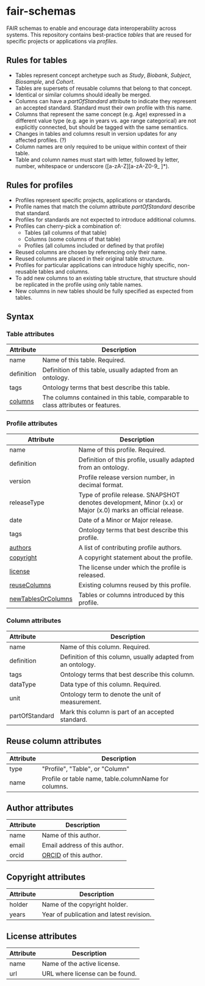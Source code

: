 # fair-schemas
FAIR schemas to enable and encourage data interoperability across systems.
This repository contains best-practice _tables_ that are reused for specific projects or applications via _profiles_. 

## Rules for tables
* Tables represent concept archetype such as _Study_, _Biobank_, _Subject_, _Biosample_, and _Cohort_.
* Tables are supersets of reusable columns that belong to that concept.
* Identical or similar columns should ideally be merged.
* Columns can have a _partOfStandard_ attribute to indicate they represent an accepted standard. Standard must their own profile with this name.
* Columns that represent the same concept (e.g. Age) expressed in a different value type (e.g. age in years vs. age range categorical) are not explicitly connected, but should be tagged with the same semantics.
* Changes in tables and columns result in version updates for any affected profiles. (?)
* Column names are only required to be unique within context of their table.
* Table and column names must start with letter, followed by letter, number, whitespace or underscore ([a-zA-Z][a-zA-Z0-9_ ]*).

## Rules for profiles
* Profiles represent specific projects, applications or standards.
* Profile names that match the column attribute _partOfStandard_ describe that standard.
* Profiles for standards are not expected to introduce additional columns.
* Profiles can cherry-pick a combination of:
  * Tables (all columns of that table)
  * Columns (some columns of that table)
  * Profiles (all columns included or defined by that profile)
* Reused columns are chosen by referencing only their name.
* Reused columns are placed in their original table structure.
* Profiles for particular applications can introduce highly specific, non-reusable tables and columns.
* To add new columns to an existing table structure, that structure should be replicated in the profile using only table names.
* New columns in new tables should be fully specified as expected from tables.

## Syntax
### Table attributes <a id='tables'></a>
| Attribute           | Description                                                                      |
|---------------------|----------------------------------------------------------------------------------|
| name                | Name of this table. Required.                                                    |
| definition          | Definition of this table, usually adapted from an ontology.                      |
| tags                | Ontology terms that best describe this table.                                    |
| [columns](#columns) | The columns contained in this table, comparable to class attributes or features. |

### Profile attributes <a id='profiles'></a>
| Attribute                     | Description                                                                                                  |
|-------------------------------|--------------------------------------------------------------------------------------------------------------|
| name                          | Name of this profile. Required.                                                                              |
| definition                    | Definition of this profile, usually adapted from an ontology.                                                |
| version                       | Profile release version number, in decimal format.                                                           |
| releaseType                   | Type of profile release. SNAPSHOT denotes development, Minor (x.x) or Major (x.0) marks an official release. |
| date                          | Date of a Minor or Major release.                                                                            |
| tags                          | Ontology terms that best describe this profile.                                                              |
| [authors](#authors)           | A list of contributing profile authors.                                                                      |
| [copyright](#copyright)       | A copyright statement about the profile.                                                                     |
| [license](#license)           | The license under which the profile is released.                                                             |
| [reuseColumns](#reuseColumns) | Existing columns reused by this profile.                                                                     |
| [newTablesOrColumns](#tables) | Tables or columns introduced by this profile.                                                                |

### Column attributes <a id='columns'></a>
| Attribute      | Description                                                  |
|:---------------|--------------------------------------------------------------|
| name           | Name of this column. Required.                               |
| definition     | Definition of this column, usually adapted from an ontology. |
| tags           | Ontology terms that best describe this column.               |
| dataType       | Data type of this column. Required.                          |
| unit           | Ontology term to denote the unit of measurement.             |
| partOfStandard | Mark this column is part of an accepted standard.            |

## Reuse column attributes <a id='reuseColumns'></a>
| Attribute | Description                                          |
|-----------|------------------------------------------------------|
| type      | "Profile", "Table", or "Column"                      |
| name      | Profile or table name, table.columnName for columns. |

## Author attributes <a id='authors'></a>
| Attribute | Description                                 |
|-----------|---------------------------------------------|
| name      | Name of this author.                        |
| email     | Email address of this author.               |
| orcid     | [ORCID](https://orcid.org/) of this author. |

## Copyright attributes <a id='copyright'></a>
| Attribute | Description                              |
|-----------|------------------------------------------|
| holder    | Name of the copyright holder.            |
| years     | Year of publication and latest revision. |

## License attributes <a id='license'></a>
| Attribute | Description                     |
|-----------|---------------------------------|
| name      | Name of the active license.     |
| url       | URL where license can be found. |
